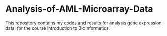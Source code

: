 # Analysis-of-AML-Microarray-Data
This repository contains my codes and results for analysis gene expression data, for the course introduction to Bioinformatics.

